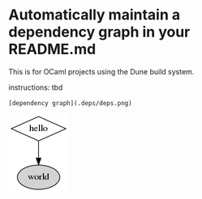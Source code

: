 Automatically maintain a dependency graph in your README.md
==

This is for OCaml projects using the Dune build system.

instructions: tbd

```
[dependency graph](.deps/deps.png)
```

![dependency graph](.deps/deps.png)
